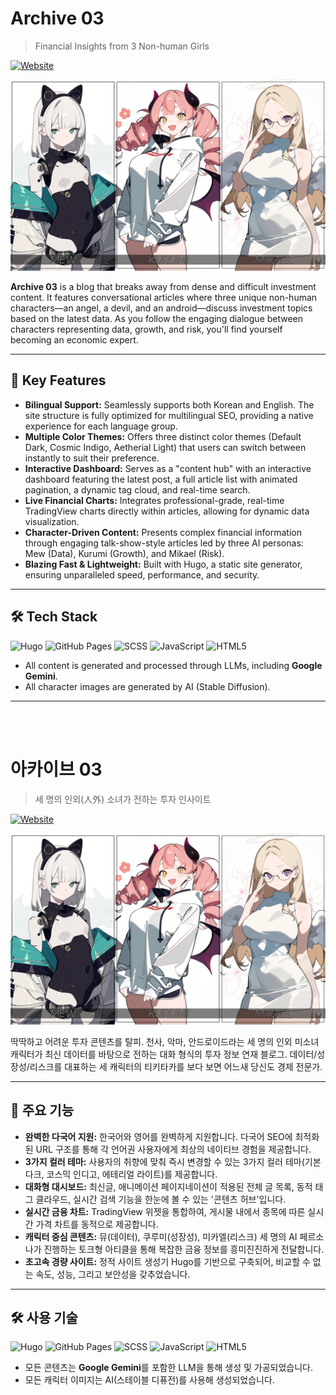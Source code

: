 # Archive 03

> Financial Insights from 3 Non-human Girls

[![Website](https://img.shields.io/badge/Website-Live-brightgreen?style=for-the-badge)](https://archive03.online/)

![Archive 03 Banner](static/images/mew-kurumi-mikael-banner.webp)

**Archive 03** is a blog that breaks away from dense and difficult investment content. It features conversational articles where three unique non-human characters—an angel, a devil, and an android—discuss investment topics based on the latest data. As you follow the engaging dialogue between characters representing data, growth, and risk, you'll find yourself becoming an economic expert.

---

## 🚀 Key Features

-   **Bilingual Support:** Seamlessly supports both Korean and English. The site structure is fully optimized for multilingual SEO, providing a native experience for each language group.
-   **Multiple Color Themes:** Offers three distinct color themes (Default Dark, Cosmic Indigo, Aetherial Light) that users can switch between instantly to suit their preference.
-   **Interactive Dashboard:** Serves as a "content hub" with an interactive dashboard featuring the latest post, a full article list with animated pagination, a dynamic tag cloud, and real-time search.
-   **Live Financial Charts:** Integrates professional-grade, real-time TradingView charts directly within articles, allowing for dynamic data visualization.
-   **Character-Driven Content:** Presents complex financial information through engaging talk-show-style articles led by three AI personas: Mew (Data), Kurumi (Growth), and Mikael (Risk).
-   **Blazing Fast & Lightweight:** Built with Hugo, a static site generator, ensuring unparalleled speed, performance, and security.

---

## 🛠️ Tech Stack

![Hugo](https://img.shields.io/badge/Hugo-FF4088?style=for-the-badge&logo=hugo)
![GitHub Pages](https://img.shields.io/badge/GitHub%20Pages-222222?style=for-the-badge&logo=github)
![SCSS](https://img.shields.io/badge/SCSS-CC6699?style=for-the-badge&logo=sass)
![JavaScript](https://img.shields.io/badge/JavaScript-F7DF1E?style=for-the-badge&logo=javascript&logoColor=black)
![HTML5](https://img.shields.io/badge/HTML5-E34F26?style=for-the-badge&logo=html5&logoColor=white)

-   All content is generated and processed through LLMs, including **Google Gemini**.
-   All character images are generated by AI (Stable Diffusion).

---
<br>
<br>

# 아카이브 03

> 세 명의 인외(人外) 소녀가 전하는 투자 인사이트

[![Website](https://img.shields.io/badge/Website-Live-brightgreen?style=for-the-badge)](https://archive03.online/)

![Archive 03 Banner](static/images/mew-kurumi-mikael-banner.webp)

딱딱하고 어려운 투자 콘텐츠를 탈피. 천사, 악마, 안드로이드라는 세 명의 인외 미소녀 캐릭터가 최신 데이터를 바탕으로 전하는 대화 형식의 투자 정보 연재 블로그. 데이터/성장성/리스크를 대표하는 세 캐릭터의 티키타카를 보다 보면 어느새 당신도 경제 전문가.

---

## 🚀 주요 기능

-   **완벽한 다국어 지원:** 한국어와 영어를 완벽하게 지원합니다. 다국어 SEO에 최적화된 URL 구조를 통해 각 언어권 사용자에게 최상의 네이티브 경험을 제공합니다.
-   **3가지 컬러 테마:** 사용자의 취향에 맞춰 즉시 변경할 수 있는 3가지 컬러 테마(기본 다크, 코스믹 인디고, 에테리얼 라이트)를 제공합니다.
-   **대화형 대시보드:** 최신글, 애니메이션 페이지네이션이 적용된 전체 글 목록, 동적 태그 클라우드, 실시간 검색 기능을 한눈에 볼 수 있는 '콘텐츠 허브'입니다.
-   **실시간 금융 차트:** TradingView 위젯을 통합하여, 게시물 내에서 종목에 따른 실시간 가격 차트를 동적으로 제공합니다.
-   **캐릭터 중심 콘텐츠:** 뮤(데이터), 쿠루미(성장성), 미카엘(리스크) 세 명의 AI 페르소나가 진행하는 토크형 아티클을 통해 복잡한 금융 정보를 흥미진진하게 전달합니다.
-   **초고속 경량 사이트:** 정적 사이트 생성기 Hugo를 기반으로 구축되어, 비교할 수 없는 속도, 성능, 그리고 보안성을 갖추었습니다.

---

## 🛠️ 사용 기술

![Hugo](https://img.shields.io/badge/Hugo-FF4088?style=for-the-badge&logo=hugo)
![GitHub Pages](https://img.shields.io/badge/GitHub%20Pages-222222?style=for-the-badge&logo=github)
![SCSS](https://img.shields.io/badge/SCSS-CC6699?style=for-the-badge&logo=sass)
![JavaScript](https://img.shields.io/badge/JavaScript-F7DF1E?style=for-the-badge&logo=javascript&logoColor=black)
![HTML5](https://img.shields.io/badge/HTML5-E34F26?style=for-the-badge&logo=html5&logoColor=white)

-   모든 콘텐츠는 **Google Gemini**를 포함한 LLM을 통해 생성 및 가공되었습니다.
-   모든 캐릭터 이미지는 AI(스테이블 디퓨전)를 사용해 생성되었습니다.
